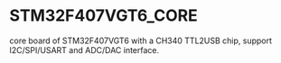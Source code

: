 # STM32F407VGT6_CORE
core board of STM32F407VGT6 with a CH340 TTL2USB chip, support I2C/SPI/USART and ADC/DAC interface.
